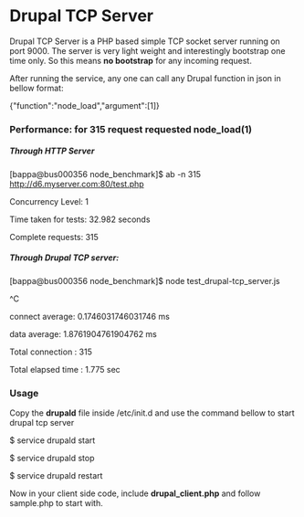 Drupal TCP Server
=================

Drupal TCP Server is a PHP based simple TCP socket server running on port 9000. The server is very light weight and interestingly bootstrap one time only. So this means **no bootstrap** for any incoming request.

After running the service, any one can call any Drupal function in json in bellow format:

{"function":"node_load","argument":[1]}

### Performance: for 315 request requested node_load(1)
##### Through HTTP Server
[bappa@bus000356 node_benchmark]$ ab -n 315 http://d6.myserver.com:80/test.php

Concurrency Level:      1

Time taken for tests:   32.982 seconds

Complete requests:      315

##### Through Drupal TCP server:
[bappa@bus000356 node_benchmark]$ node test_drupal-tcp_server.js

^C

connect average: 0.1746031746031746 ms

data average: 1.8761904761904762 ms

Total connection : 315

Total elapsed time : 1.775 sec

### Usage
Copy the **drupald** file inside /etc/init.d and use the command bellow to start drupal tcp server

$ service drupald start

$ service drupald stop

$ service drupald restart

Now in your client side code, include **drupal_client.php** and follow sample.php to start with.
